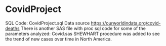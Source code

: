 # CovidProject
SQL Code: CovidProject.sql
Data source https://ourworldindata.org/covid-deaths
There is another SAS file with proc sql code for some of the parameters analyzed: Covid.sas
SHEWHART procedure was added to see the trend of new cases over time in North America.
